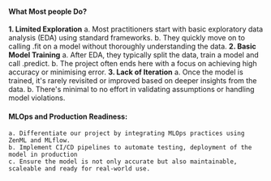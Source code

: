 #### What Most people Do?

**1. Limited Exploration**
	a. Most practitioners start with basic exploratory data analysis (EDA) using standard frameworks.
	b. They quickly move on to calling .fit on a model without thoroughly understanding the data.
**2. Basic Model Training**
	a. After EDA, they typically split the data, train a model and call .predict.
	b. The project often ends here with a focus on achieving high accuracy or minimising error.
**3. Lack of Iteration**
	a. Once the model is trained, it's rarely revisited or improved based on deeper insights from the data.
	b. There's minimal to no effort in validating assumptions or handling model violations.

#### MLOps and Production Readiness:
	a. Differentiate our project by integrating MLOps practices using ZenML and MLflow.
	b. Implement CI/CD pipelines to automate testing, deployment of the model in production
	c. Ensure the model is not only accurate but also maintainable, scaleable and ready for real-world use.